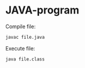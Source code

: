 JAVA-program
============

Compile file:
```sh
javac file.java
```

Execute file:
```sh
java file.class
```
